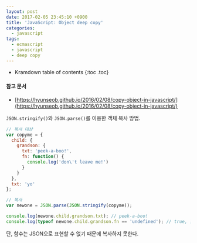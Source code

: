 ```yaml
---
layout: post
date: 2017-02-05 23:45:10 +0900
title: 'JavaScript: Object deep copy'
categories:
  - javascript
tags:
  - ecmascript
  - javascript
  - deep copy
---
```


* Kramdown table of contents
{:toc .toc}

#### 참고 문서

- [https://hyunseob.github.io/2016/02/08/copy-object-in-javascript/](https://hyunseob.github.io/2016/02/08/copy-object-in-javascript/)

`JSON.stringify()`와 `JSON.parse()`를 이용한 객체 복사 방법.

```js
// 복사 대상
var copyme = {
  child: {
    grandson: {
      txt: 'peek-a-boo!',
      fn: function() {
        console.log('don\'t leave me!')
      }
    }
  },
  txt: 'yo'
};

// 복사
var newone = JSON.parse(JSON.stringify(copyme));

console.log(newone.child.grandson.txt); // peek-a-boo!
console.log(typeof newone.child.grandson.fn == 'undefined'); // true, 함수는 복사 불가
```

단, 함수는 JSON으로 표현할 수 없기 때문에 복사하지 못한다.
